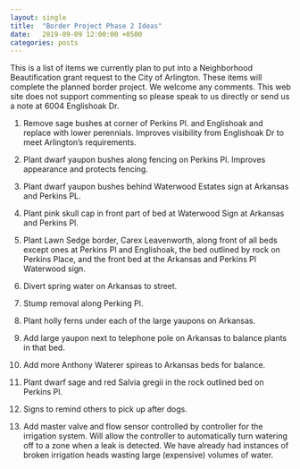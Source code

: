 ```yaml
---
layout: single
title:  "Border Project Phase 2 Ideas"
date:   2019-09-09 12:00:00 +0500
categories: posts
---
```

This is a list of items we currently plan to put into a Neighborhood Beautification grant request to the City of Arlington. These items will complete the planned border project. We welcome any comments. This web site does not support commenting so please speak to us directly or send us a note at 6004 Englishoak Dr.

  1. Remove sage bushes at corner of Perkins Pl. and Englishoak and replace with lower perennials. Improves visibility from Englishoak Dr to meet Arlington’s requirements.

  2. Plant dwarf yaupon bushes along fencing on Perkins Pl. Improves appearance and protects fencing.

  3. Plant dwarf yaupon bushes behind Waterwood Estates sign at Arkansas and Perkins PL.

  4. Plant pink skull cap in front part of bed at Waterwood Sign at Arkansas and Perkins Pl.

  5. Plant Lawn Sedge border, Carex Leavenworth, along front of all beds except ones at Perkins Pl and Englishoak, the bed outlined by rock on Perkins Place, and the front bed at the Arkansas and Perkins Pl Waterwood sign.

  6. Divert spring water on Arkansas to street.

  7. Stump removal along Perking Pl.

  8. Plant holly ferns under each of the large yaupons on Arkansas.

  9. Add large yaupon next to telephone pole on Arkansas to balance plants in that bed.

  10. Add more Anthony Waterer spireas to Arkansas beds for balance.

  11. Plant dwarf sage and red Salvia gregii in the rock outlined bed on Perkins Pl.

  12. Signs to remind others to pick up after dogs.

  13. Add master valve and flow sensor controlled by controller for the irrigation system. Will allow the controller to automatically turn watering off to a zone when a leak is detected. We have already had instances of broken irrigation heads wasting large (expensive) volumes of water.
